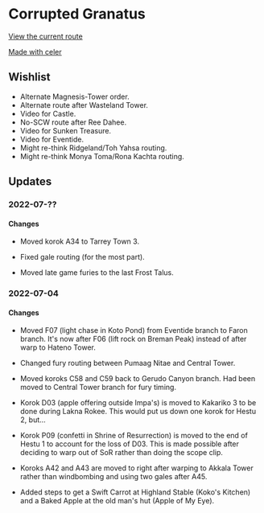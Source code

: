 # Corrupted Granatus

[View the current route](https://celer.itntpiston.app/#/gh/taoplusplus/granatus.theglitch)

[Made with celer](https://github.com/iTNTPiston/celer)

## Wishlist

- Alternate Magnesis-Tower order.
- Alternate route after Wasteland Tower.
- Video for Castle.
- No-SCW route after Ree Dahee.
- Video for Sunken Treasure.
- Video for Eventide.
- Might re-think Ridgeland/Toh Yahsa routing.
- Might re-think Monya Toma/Rona Kachta routing.

## Updates

### 2022-07-??

#### Changes

- Moved korok A34 to Tarrey Town 3.

- Fixed gale routing (for the most part).

- Moved late game furies to the last Frost Talus.

### 2022-07-04

#### Changes

- Moved F07 (light chase in Koto Pond) from Eventide branch to Faron branch. It's now after F06 (lift rock on Breman Peak) instead of after warp to Hateno Tower.

- Changed fury routing between Pumaag Nitae and Central Tower.

- Moved koroks C58 and C59 back to Gerudo Canyon branch. Had been moved to Central Tower branch for fury timing.

- Korok D03 (apple offering outside Impa's) is moved to Kakariko 3 to be done during Lakna Rokee. This would put us down one korok for Hestu 2, but...

- Korok P09 (confetti in Shrine of Resurrection) is moved to the end of Hestu 1 to account for the loss of D03. This is made possible after deciding to warp out of SoR rather than doing the scope clip.

- Koroks A42 and A43 are moved to right after warping to Akkala Tower rather than windbombing and using two gales after A45.

- Added steps to get a Swift Carrot at Highland Stable (Koko's Kitchen) and a Baked Apple at the old man's hut (Apple of My Eye).